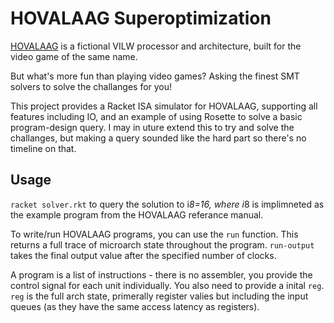 # HOVALAAG Superoptimization

[HOVALAAG](http://silverspaceship.com/hovalaag/) is a fictional VILW processor and architecture, built for the video game of the same name.

But what's more fun than playing video games? Asking the finest SMT solvers to solve the challanges for you!

This project provides a Racket ISA simulator for HOVALAAG, supporting all features including IO, and an example of using Rosette to solve a basic program-design query. I may in uture extend this to try and solve the challanges, but making a query sounded like the hard part so there's no timeline on that.

## Usage

`racket solver.rkt` to query the solution to i*8=16, where i*8 is implimneted as the example program from the HOVALAAG referance manual.

To write/run HOVALAAG programs, you can use the `run` function. This returns a full trace of microarch state throughout the program. `run-output` takes the final output value after the specified number of clocks.

A program is a list of instructions - there is no assembler, you provide the control signal for each unit individually. You also need to provide a inital `reg`. `reg` is the full arch state, primerally register valies but including the input queues (as they have the same access latency as registers).
